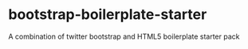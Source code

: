 bootstrap-boilerplate-starter
=============================

A combination of twitter bootstrap and HTML5 boilerplate starter pack